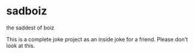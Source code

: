 # sadboiz
the saddest of boiz

This is a complete joke project as an inside joke for a friend. Please don't look at this.
